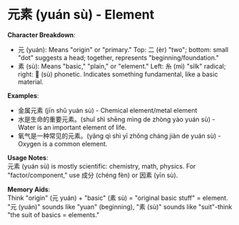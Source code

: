 # **元素 (yuán sù) - Element**

**Character Breakdown**:  
- 元 (yuán): Means "origin" or "primary." Top: 二 (èr) "two"; bottom: small "dot" suggests a head; together, represents "beginning/foundation."  
- 素 (sù): Means "basic," "plain," or "element." Left: 糸 (mì) "silk" radical; right: 𠬤 (sù) phonetic. Indicates something fundamental, like a basic material.

**Examples**:  
- 金属元素 (jīn shǔ yuán sù) - Chemical element/metal element  
- 水是生命的重要元素。(shuǐ shì shēng mìng de zhòng yào yuán sù) - Water is an important element of life.  
- 氧气是一种常见的元素。(yǎng qì shì yī zhǒng cháng jiàn de yuán sù) - Oxygen is a common element.

**Usage Notes**:  
元素 (yuán sù) is mostly scientific: chemistry, math, physics. For "factor/component," use 成分 (chéng fèn) or 因素 (yīn sù).

**Memory Aids**:  
Think "origin" (元 yuán) + "basic" (素 sù) = "original basic stuff" = element.  
"元 (yuán)" sounds like "yuan" (beginning), "素 (sù)" sounds like "suit"-think "the suit of basics = elements."
